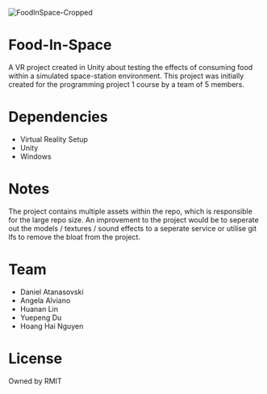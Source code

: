 ![FoodInSpace-Cropped](https://user-images.githubusercontent.com/40650169/172394524-fc23bdda-22b8-4265-8088-018dcf93d1f5.png)

# Food-In-Space
A VR project created in Unity about testing the effects of consuming food within a simulated space-station environment. This project was initially created for the programming project 1 course by a team of 5 members.

# Dependencies
- Virtual Reality Setup
- Unity
- Windows

# Notes
The project contains multiple assets within the repo, which is responsible for the large repo size. An improvement to the project would be to seperate out the models / textures / sound effects to a seperate service or utilise git lfs to remove the bloat from the project.

# Team
- Daniel Atanasovski
- Angela Alviano
- Huanan Lin
- Yuepeng Du
- Hoang Hai Nguyen

# License
Owned by RMIT
